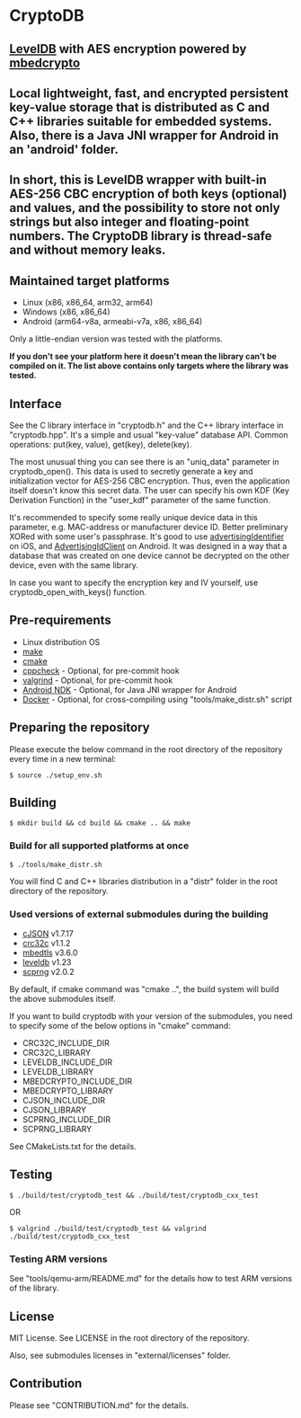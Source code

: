 # CryptoDB

## [LevelDB](https://github.com/google/leveldb.git) with AES encryption powered by [mbedcrypto](https://github.com/Mbed-TLS/mbedtls.git)
## Local lightweight, fast, and encrypted persistent key-value storage that is distributed as C and C++ libraries suitable for embedded systems. Also, there is a Java JNI wrapper for Android in an 'android' folder.

## In short, this is LevelDB wrapper with built-in AES-256 CBC encryption of both keys (optional) and values, and the possibility to store not only strings but also integer and floating-point numbers. The CryptoDB library is thread-safe and without memory leaks.

## Maintained target platforms
* Linux (x86, x86_64, arm32, arm64)
* Windows (x86, x86_64)
* Android (arm64-v8a, armeabi-v7a, x86, x86_64)

Only a little-endian version was tested with the platforms.

**If you don't see your platform here it doesn't mean the library can't be compiled on it. The list above contains only targets where the library was tested.**

## Interface

See the C library interface in "cryptodb.h" and the C++ library interface in "cryptodb.hpp". It's a simple and usual "key-value" database API. Common operations: put(key, value), get(key), delete(key).

The most unusual thing you can see there is an "uniq_data" parameter in cryptodb_open(). This data is used to secretly generate a key and initialization vector for AES-256 CBC encryption. Thus, even the application itself doesn't know this secret data. The user can specify his own KDF (Key Derivation Function) in the "user_kdf" parameter of the same function.

It's recommended to specify some really unique device data in this parameter, e.g. MAC-address or manufacturer device ID. Better preliminary XORed with some user's passphrase. It's good to use [advertisingIdentifier](https://developer.apple.com/documentation/adsupport/asidentifiermanager/advertisingidentifier) on iOS, and [AdvertisingIdClient](https://developers.google.com/android/reference/com/google/android/gms/ads/identifier/AdvertisingIdClient.Info#getId()) on Android. It was designed in a way that a database that was created on one device cannot be decrypted on the other device, even with the same library.

In case you want to specify the encryption key and IV yourself, use cryptodb_open_with_keys() function.

## Pre-requirements

* Linux distribution OS
* [make](https://www.gnu.org/software/make/)
* [cmake](https://cmake.org/download/)
* [cppcheck](https://cppcheck.sourceforge.io) - Optional, for pre-commit hook
* [valgrind](https://valgrind.org/downloads/) - Optional, for pre-commit hook
* [Android NDK](https://developer.android.com/ndk) - Optional, for Java JNI wrapper for Android
* [Docker](https://docs.docker.com/engine/install/) - Optional, for cross-compiling using "tools/make_distr.sh" script

## Preparing the repository

Please execute the below command in the root directory of the repository every time in a new terminal:
```console
$ source ./setup_env.sh
```

## Building

```console
$ mkdir build && cd build && cmake .. && make
```
### Build for all supported platforms at once
```console
$ ./tools/make_distr.sh
```
You will find C and C++ libraries distribution in a "distr" folder in the root directory of the repository.

### Used versions of external submodules during the building

* [cJSON](https://github.com/DaveGamble/cJSON.git) v1.7.17
* [crc32c](https://github.com/google/crc32c.git) v1.1.2
* [mbedtls](https://github.com/Mbed-TLS/mbedtls.git) v3.6.0
* [leveldb](https://github.com/google/leveldb.git) v1.23
* [scprng](https://github.com/pe-yahniukov/scprng.git) v2.0.2

By default, if cmake command was "cmake ..", the build system will build the above submodules itself.

If you want to build cryptodb with your version of the submodules, you need to specify some of the below options in "cmake" command:
* CRC32C_INCLUDE_DIR
* CRC32C_LIBRARY
* LEVELDB_INCLUDE_DIR
* LEVELDB_LIBRARY
* MBEDCRYPTO_INCLUDE_DIR
* MBEDCRYPTO_LIBRARY
* CJSON_INCLUDE_DIR
* CJSON_LIBRARY
* SCPRNG_INCLUDE_DIR
* SCPRNG_LIBRARY

See CMakeLists.txt for the details.

## Testing

```console
$ ./build/test/cryptodb_test && ./build/test/cryptodb_cxx_test
```
OR

```console
$ valgrind ./build/test/cryptodb_test && valgrind ./build/test/cryptodb_cxx_test
```
### Testing ARM versions
See "tools/qemu-arm/README.md" for the details how to test ARM versions of the library.

## License

MIT License. See LICENSE in the root directory of the repository.

Also, see submodules licenses in "external/licenses" folder.

## Contribution

Please see "CONTRIBUTION.md" for the details.
